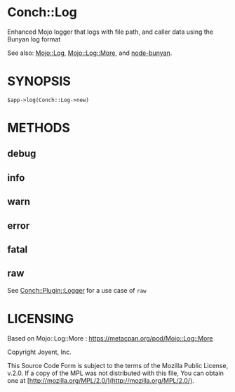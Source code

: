 # Conch::Log

Enhanced Mojo logger that logs with file path, and caller data using the Bunyan
log format

See also: [Mojo::Log](https://metacpan.org/pod/Mojo::Log), [Mojo::Log::More](https://metacpan.org/pod/Mojo::Log::More), and
[node-bunyan](https://github.com/trentm/node-bunyan/).

# SYNOPSIS

```
$app->log(Conch::Log->new)
```

# METHODS

## debug

## info

## warn

## error

## fatal

## raw

See [Conch::Plugin::Logger](https://metacpan.org/pod/Conch::Plugin::Logger) for a use case of `raw`

# LICENSING

Based on Mojo::Log::More : https://metacpan.org/pod/Mojo::Log::More

Copyright Joyent, Inc.

This Source Code Form is subject to the terms of the Mozilla Public License,
v.2.0. If a copy of the MPL was not distributed with this file, You can obtain
one at [http://mozilla.org/MPL/2.0/](http://mozilla.org/MPL/2.0/).
